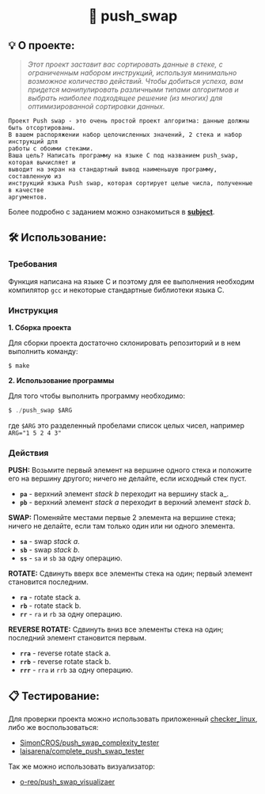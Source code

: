 
<h1 align="center">
	🔄 push_swap
</h1>

## 💡 О проекте:

> _Этот проект заставит вас сортировать данные в стеке, с ограниченным набором инструкций, используя минимально возможное количество действий. Чтобы добиться успеха, вам придется манипулировать различными типами алгоритмов и выбрать наиболее подходящее решение (из многих) для оптимизированной сортировки данных._

	Проект Push swap - это очень простой проект алгоритма: данные должны быть отсортированы.
	В вашем распоряжении набор целочисленных значений, 2 стека и набор инструкций для
	работы с обоими стеками.
	Ваша цель? Написать программу на языке C под названием push_swap, которая вычисляет и
	выводит на экран на стандартный вывод наименьшую программу, составленную из
	инструкций языка Push swap, которая сортирует целые числа, полученные в качестве
	аргументов.

Более подробно с заданием можно ознакомиться в  [**subject**](https://github.com/AYglazk0v/push_swap/blob/master/en.subject.pdf).


## 🛠️ Использование:

### Требования

Функция написана на языке C и поэтому для ее выполнения необходим компилятор `gcc` и некоторые стандартные библиотеки языка С.

### Инструкция

**1. Сборка проекта**

Для сборки проекта достаточно склонировать репозиторий и в нем выполнить команду:

```shell
$ make
```

**2. Использование программы**

Для того чтобы выполнить программу необходимо:

```C
$ ./push_swap $ARG
```

где `$ARG` это разделенный пробелами список целых чисел, например `ARG="1 5 2 4 3"`


### Действия

**PUSH:**
Возьмите первый элемент на вершине одного стека и положите его на вершину другого; ничего не делайте, если исходный стек пуст.

* **`pa`** - верхний элемент _stack b_ переходит на вершину stack a_.
* **`pb`** - верхний элемент _stack a_ переходит в верхний элемент _stack b_.

**SWAP:**
Поменяйте местами первые 2 элемента на вершине стека; ничего не делайте, если там только один или ни одного элемента.

* **`sa`** - swap  _stack a_.
* **`sb`** - swap  _stack b_.
* **`ss`** - `sa` и `sb` за одну операцию.

**ROTATE:**
Сдвинуть вверх все элементы стека на один; первый элемент становится последним.

* **`ra`** - rotate stack a.
* **`rb`** - rotate stack b.
* **`rr`** - `ra` и `rb` за одну операцию.

**REVERSE ROTATE:**
Сдвинуть вниз все элементы стека на один; последний элемент становится первым.

* **`rra`** - reverse rotate stack a.
* **`rrb`** - reverse rotate stack b.
* **`rrr`** - `rra` и `rrb` за одну операцию.

 ## 📋 Тестирование:

Для проверки проекта можно использовать приложенный [checker_linux](https://github.com/AYglazk0v/push_swap/blob/master/checker_linux), либо же воспользоваться:

* [SimonCROS/push_swap_complexity_tester](https://github.com/SimonCROS/push_swap_tester)
* [laisarena/complete_push_swap_tester](https://github.com/laisarena/push_swap_tester)

Так же можно использовать визуализатор:

* [o-reo/push_swap_visualizaer](https://github.com/o-reo/push_swap_visualizer)

